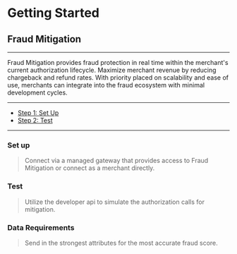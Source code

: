 # Getting Started

## Fraud Mitigation


___

Fraud Mitigation provides fraud protection in real time within the merchant's current authorization lifecycle. Maximize merchant revenue by reducing chargeback and refund rates.
With priority placed on scalability and ease of use, merchants can integrate into the fraud ecosystem with minimal development cycles.

---

- [Step 1: Set Up](#step-1-set-up)
- [Step 2: Test](#step-2-test)

---

### Set up

>Connect via a managed gateway that provides access to Fraud Mitigation or connect as a merchant directly.

### Test

>Utilize the developer api to simulate the authorization calls for mitigation. 

### Data Requirements

>Send in the strongest attributes for the most accurate fraud score.


